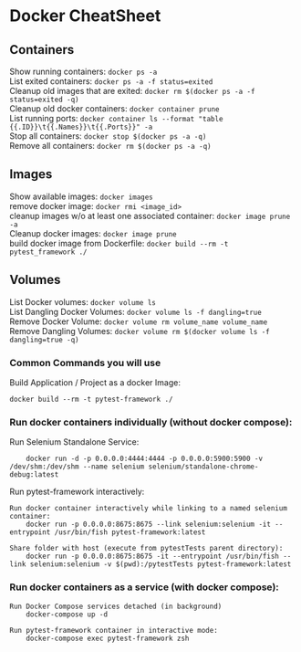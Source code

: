 # Docker CheatSheet

## Containers
Show running containers:  ``docker ps -a`` <br>
List exited containers: ``docker ps -a -f status=exited`` <br>
Cleanup old images that are exited:  ``docker rm $(docker ps -a -f status=exited -q)``<br>
Cleanup old docker containers: ``docker container prune`` <br>
List running ports: ``docker container ls --format "table {{.ID}}\t{{.Names}}\t{{.Ports}}" -a`` <br>
Stop all containers: ``docker stop $(docker ps -a -q)`` <br>
Remove all containers: ``docker rm $(docker ps -a -q)`` <br>


## Images
Show available images: ``docker images`` <br>
remove docker image:  ``docker rmi <image_id>`` <br>
cleanup images w/o at least one associated container: ``docker image prune -a`` <br>
Cleanup docker images: ``docker image prune`` <br>
build docker image from Dockerfile:  ``docker build --rm -t pytest_framework ./`` <br>

## Volumes
List Docker volumes: ``docker volume ls`` <br>
List Dangling Docker Volumes: ``docker volume ls -f dangling=true`` <br>
Remove Docker Volume: ``docker volume rm volume_name volume_name`` <br>
Remove Dangling Volumes: ``docker volume rm $(docker volume ls -f dangling=true -q)`` <br>

### Common Commands you will use
Build Application / Project as a docker Image:
```
docker build --rm -t pytest-framework ./
```

### Run docker containers individually (without docker compose):

Run Selenium Standalone Service:
```
    docker run -d -p 0.0.0.0:4444:4444 -p 0.0.0.0:5900:5900 -v /dev/shm:/dev/shm --name selenium selenium/standalone-chrome-debug:latest
```

Run pytest-framework interactively:
```
Run docker container interactively while linking to a named selenium container:
    docker run -p 0.0.0.0:8675:8675 --link selenium:selenium -it --entrypoint /usr/bin/fish pytest-framework:latest

Share folder with host (execute from pytestTests parent directory):
    docker run -p 0.0.0.0:8675:8675 -it --entrypoint /usr/bin/fish --link selenium:selenium -v $(pwd):/pytestTests pytest-framework:latest
```

### Run docker containers as a service (with docker compose):
```
Run Docker Compose services detached (in background)
    docker-compose up -d

Run pytest-framework container in interactive mode:
    docker-compose exec pytest-framework zsh
```